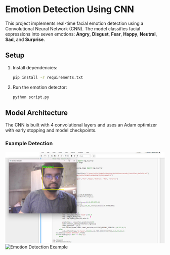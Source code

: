 # Emotion Detection Using CNN

This project implements real-time facial emotion detection using a Convolutional Neural Network (CNN). The model classifies facial expressions into seven emotions: **Angry**, **Disgust**, **Fear**, **Happy**, **Neutral**, **Sad**, and **Surprise**.

## Setup

1. Install dependencies:

    ```bash
    pip install -r requirements.txt
    ```

2. Run the emotion detector:

    ```bash
    python script.py
    ```

## Model Architecture

The CNN is built with 4 convolutional layers and uses an Adam optimizer with early stopping and model checkpoints.

### Example Detection
![Emotion Detection Example](image1.png)
![Emotion Detection Example](image2.png)



